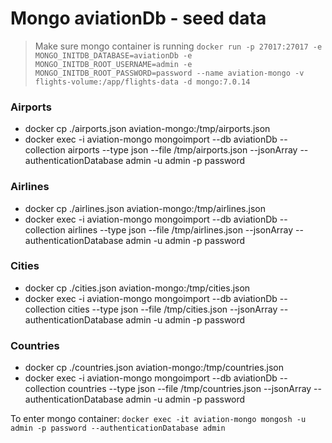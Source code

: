 # Mongo aviationDb - seed data

> Make sure mongo container is running `docker run -p 27017:27017 -e MONGO_INITDB_DATABASE=aviationDb -e MONGO_INITDB_ROOT_USERNAME=admin -e MONGO_INITDB_ROOT_PASSWORD=password --name aviation-mongo -v flights-volume:/app/flights-data -d mongo:7.0.14`

### Airports
- docker cp ./airports.json aviation-mongo:/tmp/airports.json
- docker exec -i aviation-mongo mongoimport --db aviationDb --collection airports --type json --file /tmp/airports.json --jsonArray --authenticationDatabase admin -u admin -p password

### Airlines
- docker cp ./airlines.json aviation-mongo:/tmp/airlines.json
- docker exec -i aviation-mongo mongoimport --db aviationDb --collection airlines --type json --file /tmp/airlines.json --jsonArray --authenticationDatabase admin -u admin -p password

### Cities
- docker cp ./cities.json aviation-mongo:/tmp/cities.json
- docker exec -i aviation-mongo mongoimport --db aviationDb --collection cities --type json --file /tmp/cities.json --jsonArray --authenticationDatabase admin -u admin -p password

### Countries
- docker cp ./countries.json aviation-mongo:/tmp/countries.json
- docker exec -i aviation-mongo mongoimport --db aviationDb --collection countries --type json --file /tmp/countries.json --jsonArray --authenticationDatabase admin -u admin -p password

To enter mongo container: `docker exec -it aviation-mongo mongosh -u admin -p password --authenticationDatabase admin`
